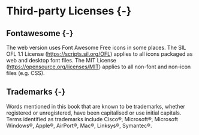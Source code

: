 # Third-party Licenses {-}

## Fontawesome {-}

The web version uses Font Awesome Free icons in some places. 
The SIL OFL 1.1 License (https://scripts.sil.org/OFL) applies to all icons
 packaged as web and desktop font files. The MIT License (https://opensource.org/licenses/MIT) applies to all non-font and
non-icon files (e.g. CSS).

## Trademarks {-}

Words mentioned in this book that are known to be trademarks, whether
registered or unregistered, have been capitalised or use initial
capitals. Terms identified as trademarks include Cisco®, Microsoft®,
Microsoft Windows®, Apple®, AirPort®, Mac®, Linksys®, Symantec®.
